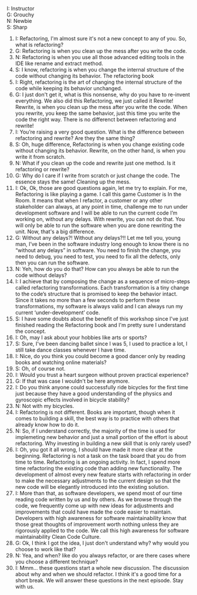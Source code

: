 I: Instructor<br>
G: Grouchy<br>
N: Newbie<br>
S: Sharp<br>

1. I:
Refactoring, I'm almost sure it's not a new concept to any of you. So, what is refactoring?
1. G:
Refactoring is when you clean up the mess after you write the code.
1. N:
Refactoring is when you use all those advanced editing tools in the IDE like rename and extract method.
1. S:
I know, refactoring is when you change the internal structure of the code without changing its behavior.
The refactoring book
1. I:
Right, refactoring is the art of changing the internal structure of the code while keeping its behavior unchanged.
1. G:
I just don't get it, what is this nonsense, why do you have to re-invent everything. We also did this Refactoring, we just called it Rewrite!
Rewrite, is when you clean up the mess after you write the code.
When you rewrite, you keep the same behavior, just this time you write the code the right way.
There is no differenct between refactoring and rewrite!
1. I:
You’re raising a very good question. What is the difference between refactoring and rewrite? Are they the same thing?
1. S:
Oh, huge difference, Refactoring is when you change existing code without changing its behavior. Rewrite, on the other hand, is when you write it from scratch.
1. N:
What if you clean up the code and rewrite just one method. Is it refactoring or rewrite?
1. G:
Why do I care if I write from scratch or just change the code. The essence stays the same! Cleaning up the mess.
1. I:
Ok, Ok, those are good questions again, let me try to explain. 
For me, Refactoring is like playing a game. I call this game Customer is In the Room.
It means that when I refactor, a customer or any other stakeholder can always, at any point in time, challenge me to run under development software and I will be able to run the current code I’m working on, without any delays. 
With rewrite, you can not do that. You will only be able to run the software when you are done rewriting the unit. Now, that's a big difference.
1. G:
Without any delays?! Without any delays?!! Let me tell you, young man, I’ve been in the software industry long enough to know there is no “without any delays” in software. 
You need to finish the change, you need to debug, you need to test, you need to fix all the defects, only then you can run the software.
1. N:
Yeh, how do you do that? How can you always be able to run the code without delays?
1. I:
I achieve that by composing the change as a sequence of micro-steps called refactoring transformations. 
Each transformation is a tiny change to the code’s structure that is promised to keep the behavior intact. 
Since it takes no more than a few seconds to perform these transformations, my software is always valid and I can always run my current ‘under-development’ code.
1. S: I have some doubts about the benefit of this workshop since I've just finished reading the Refactoring book and I'm pretty sure I understand the concept.
1. I: Oh, may I ask about your hobbies like arts or sports?
1. S: Sure, I've been dancing ballet since I was 5, I used to practice a lot, I still take dance classes whenever I have time.
1. I: Nice, do you think you could become a good dancer only by reading books and watching online materials?
1. S: Oh, of course not.
1. I: Would you trust a heart surgeon without proven practical experience?
1. G: If that was case I wouldn't be here anymore.
1. I: Do you think anyone could successfully ride bicycles for the first time just because they have a good understanding of the physics and gyroscopic effects involved in bicycle stability?
1. N: Not with my bicycles.
1. I: Refactoring is not different. Books are important, though when it comes to building a skill, the best way is to practice with others that already know how to do it.
1. N: So, if I understand correctly, the majority of the time is used for implemeting new behavior and just a small portion of the effort is about refactoring. Why investing in building a new skill that is only rarely used?
1. I: Oh, you got it all wrong, I should have made it more clear at the beginning. Refactoring is not a task on the task board that you do from time to time. Refactoring is an ongoing activity. In fact, I spend more time refactoring the existing code than adding new functionality. The development of almost every new feature starts with refactoring in order to make the necessary adjustments to the current design so that the new code will be elegantly introduced into the existing solution.
1. I: More than that, as software developers, we spend most of our time reading code written by us and by others. As we browse through the code, we frequently come up with new ideas for adjustments and improvements that could have made the code easier to maintain. Developers with high awareness for software maintainability know that those great thoughts of improvement worth nothing unless they are rigorously applied to the code. We call this high awareness for software maintainability Clean Code Culture.
1. G: Ok, I think I got the idea, I just don't understand why? why would you choose to work like that? 
1. N: Yea, and when? like do you always refactor, or are there cases where you choose a different technique?
1. I: Mmm... these questions start a whole new discussion. The discussion about why and when we should refactor. I think it's a good time for a short break. We will answer these questions in the next episode. Stay with us.
